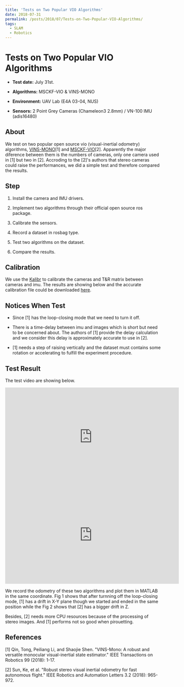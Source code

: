 ```yaml
---
title: 'Tests on Two Popular VIO Algorithms'
date: 2018-07-31
permalink: /posts/2018/07/Tests-on-Two-Popular-VIO-Algorithms/
tags:
  - SLAM
  - Robotics
---
```


# Tests on Two Popular VIO Algorithms #

- **Test date:** July 31st.

- **Algorithms:** MSCKF-VIO & VINS-MONO

- **Environment:** UAV Lab (E4A 03-04, NUS)

- **Sensors:** 2 Point Grey Cameras (Chameleon3 2.8mm) / VN-100 IMU (adis16480)


## About ##

We test on two popular open source vio (visual-inertial odometry) algorithms, [VINS-MONO](https://github.com/HKUST-Aerial-Robotics/VINS-Mono)\[1] and [MSCKF-VIO](https://github.com/KumarRobotics/msckf_vio)\[2]. Apparently the major diference between them is the numbers of cameras, only one camera used in \[1] but two in \[2]. Accroding to the \[2]'s authors that stereo cameras could raise the performances, we did a simple test and therefore compared the results.


## Step ##

1. Install the camera and IMU drivers.

2. Implement two algorithms through their official open source ros package.

3. Calibrate the sensors.

4. Record a dataset in rosbag type.

5. Test two algorithms on the dataset.

6. Compare the results.


## Calibration ##

We use the [Kalibr](https://github.com/ethz-asl/kalibr) to calibrate the cameras and T&R matrix between cameras and imu. The results are showing below and the accurate calibration file could be downloaded [here](https://paulwon.moe).

## Notices When Test ##

- Since \[1] has the loop-closing mode that we need to turn it off.

- There is a time-delay between imu and images which is short but need to be concerned about. The authors of \[1] provide the delay calculation and we consider this delay is approximately accurate to use in \[2].

- \[1] needs a step of raising vertically and the dataset must contains some rotation or accelerating to fulfill the experiment procedure.

## Test Result ##

The test video are showing below.

<iframe width="560" height="315" src="https://www.youtube.com/embed/BQSNwNUB4Jk" frameborder="0" allow="accelerometer; autoplay; encrypted-media; gyroscope; picture-in-picture" allowfullscreen></iframe>

<iframe width="560" height="315" src="https://www.youtube.com/embed/eOhhFY5rdk8" frameborder="0" allow="accelerometer; autoplay; encrypted-media; gyroscope; picture-in-picture" allowfullscreen></iframe>

We record the odometry of these two algorithms and plot them in MATLAB in the same coordinate. Fig 1 shows that after turnning off the loop-closing mode, \[1] has a drift in X-Y plane though we started and ended in the same position while the Fig 2 shows that \[2] has a bigger drift in Z.

Besides, \[2] needs more CPU resources because of the processing of stereo images. And \[1] performs not so good when pirouetting.

## References ##


\[1] Qin, Tong, Peiliang Li, and Shaojie Shen. "VINS-Mono: A robust and versatile monocular visual-inertial state estimator." IEEE Transactions on Robotics 99 (2018): 1-17.

\[2] Sun, Ke, et al. "Robust stereo visual inertial odometry for fast autonomous flight." IEEE Robotics and Automation Letters 3.2 (2018): 965-972. 
